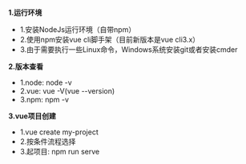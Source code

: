 **1.运行环境**
- 1.安装NodeJs运行环境（自带npm）
- 2.使用npm安装vue cli脚手架（目前新版本是vue cli3.x）
- 3.由于需要执行一些Linux命令，Windows系统安装git或者安装cmder

**2.版本查看**
- 1.node: node -v
- 2.vue: vue -V(vue --version)
- 3.npm: npm -v

**3.vue项目创建**
- 1.vue create my-project
- 2.按条件流程选择
- 3.起项目: npm run serve 